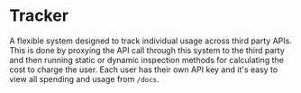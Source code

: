 # Tracker

A flexible system designed to track individual usage across third party APIs. This is done by proxying the API call through this system to the third party and then running static or dynamic inspection methods for calculating the cost to charge the user. Each user has their own API key and it's easy to view all spending and usage from `/docs`.
